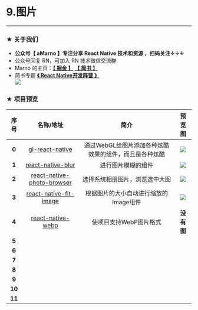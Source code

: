 # 9.图片

*****

### ★ 关于我们

- **公众号【 aMarno 】专注分享 React Native 技术和资源 ，扫码关注↓↓↓**
- 公众号回复 RN，可加入 RN 技术微信交流群
- Marno 的主页：**[【 掘金 】](https://gold.xitu.io/user/56c1c513c24aa800534e85f3)** **[【 简书 】](http://www.jianshu.com/u/174a09ba6c25)**
- 简书专题 **[《 React Native开发阵营 》](http://www.jianshu.com/c/b4ce1d706d1f)**
</br>![](https://github.com/MarnoDev/react-native-open-project/blob/master/res/QR.jpg)

### ★ 项目预览
|序号|名称/地址|简介|预览图|
|:---:|:---:|:---:|:---:|
|**0**|[gl-react-native](https://github.com/ProjectSeptemberInc/gl-react-native)|通过WebGL给图片添加各种炫酷效果的组件，而且是各种炫酷|![](https://github.com/ProjectSeptemberInc/gl-react-native/blob/master/example)|
|**1**|[react-native-blur](https://github.com/react-native-community/react-native-blur)|进行图片模糊的组件|![](https://cloud.githubusercontent.com/assets/5795227/20123354/d877dba4-a61e-11e6-8e5a-c85f76419e20.gif)|
|**2**|[react-native-photo-browser](https://github.com/halilb/react-native-photo-browser)|选择系统相册图片，浏览选中大图|![](https://github.com/halilb/react-native-photo-browser/blob/master/screenshots/photo-browser.gif)|
|**3**|[react-native-fit-image](https://github.com/huiseoul/react-native-fit-image)|根据图片的大小自动进行缩放的Image组件|![](https://github.com/originerd/react-native-fit-image-example/blob/master/fit_image_example_portrait.gif)|
|**4**|[react-native-webp](https://github.com/dbasedow/react-native-webp)|使项目支持WebP图片格式|**没有图**|
|**5**|[]()||![]()|
|**6**|[]()||![]()|
|**7**|[]()||![]()|
|**8**|[]()||![]()|
|**9**|[]()||![]()|
|**10**|[]()||![]()|
|**11**|[]()||![]()|
